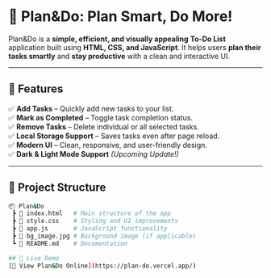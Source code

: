 # 📝 Plan&Do: Plan Smart, Do More!  

Plan&Do is a **simple, efficient, and visually appealing** **To-Do List** application built using **HTML, CSS, and JavaScript**. It helps users **plan their tasks smartly** and **stay productive** with a clean and interactive UI.  

---

## 🚀 Features  
✅ **Add Tasks** – Quickly add new tasks to your list.  
✅ **Mark as Completed** – Toggle task completion status.  
✅ **Remove Tasks** – Delete individual or all selected tasks.  
✅ **Local Storage Support** – Saves tasks even after page reload.  
✅ **Modern UI** – Clean, responsive, and user-friendly design.  
✅ **Dark & Light Mode Support** *(Upcoming Update!)*  

---

## 📂 Project Structure  
```bash
📦 Plan&Do  
 ┣ 📜 index.html   # Main structure of the app  
 ┣ 📜 style.css    # Styling and UI improvements  
 ┣ 📜 app.js       # JavaScript functionality  
 ┣ 📜 bg_image.jpg # Background image (if applicable)  
 ┗ 📜 README.md    # Documentation  

## 🔗 Live Demo  
[🚀 View Plan&Do Online](https://plan-do.vercel.app/)  
